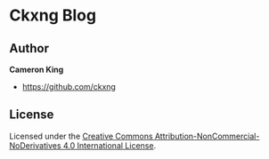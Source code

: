# Ckxng Blog

## Author

**Cameron King**
- <https://github.com/ckxng>

## License

Licensed under the [Creative Commons Attribution-NonCommercial-NoDerivatives 4.0 International License](LICENSE.md).
